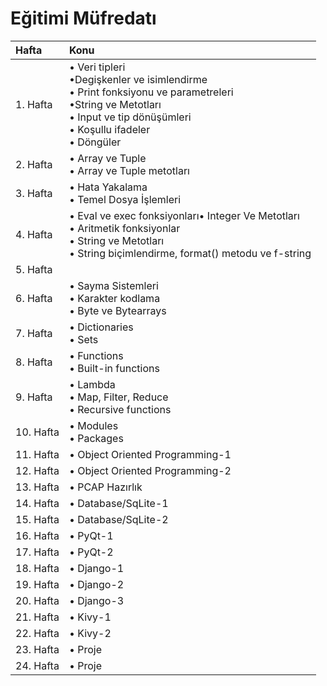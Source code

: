 # Eğitimi Müfredatı

| Hafta         | Konu          |
|:------------- |:------------- |
| 1. Hafta      |• Veri tipleri<br>•Degişkenler ve isimlendirme<br>• Print fonksiyonu ve parametreleri<br>•String ve Metotları<br>• Input ve tip dönüşümleri<br>• Koşullu ifadeler<br>• Döngüler|                                      
| 2. Hafta      |• Array ve Tuple<br>• Array ve Tuple metotları|
| 3. Hafta      |• Hata Yakalama<br>• Temel Dosya İşlemleri|
| 4. Hafta      |• Eval ve exec fonksiyonları• Integer Ve Metotları<br>• Aritmetik fonksiyonlar<br>• String ve Metotları<br>• String biçimlendirme, format() metodu ve f-string|
| 5. Hafta      ||
| 6. Hafta      |• Sayma Sistemleri<br>• Karakter kodlama<br>• Byte ve Bytearrays|
| 7. Hafta      |• Dictionaries<br>• Sets|
| 8. Hafta      |• Functions<br>• Built-in functions|
| 9. Hafta      |• Lambda<br>• Map, Filter, Reduce<br>• Recursive functions|
| 10. Hafta     |• Modules<br>• Packages|
| 11. Hafta     |• Object Oriented Programming-1|
| 12. Hafta     |• Object Oriented Programming-2|
| 13. Hafta     |• PCAP Hazırlık|
| 14. Hafta     |• Database/SqLite-1|
| 15. Hafta     |• Database/SqLite-2|
| 16. Hafta     |• PyQt-1|
| 17. Hafta     |• PyQt-2|
| 18. Hafta     |• Django-1|
| 19. Hafta     |• Django-2|
| 20. Hafta     |• Django-3|
| 21. Hafta     |• Kivy-1|
| 22. Hafta     |• Kivy-2|
| 23. Hafta     |• Proje|
| 24. Hafta     |• Proje|
